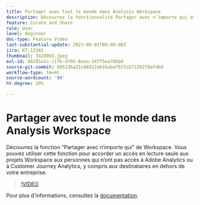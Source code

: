 ```yaml
---
title: Partager avec tout le monde dans Analysis Workspace
description: Découvrez la fonctionnalité Partager avec n’importe qui dans Workspace. Vous pouvez utiliser cette fonction pour accorder un accès en lecture seule aux projets Workspace aux personnes qui n’ont pas accès à Adobe Analytics ou CJA, y compris aux destinataires en dehors de votre entreprise.
feature: Curate and Share
role: User
level: Beginner
doc-type: Feature Video
last-substantial-update: 2023-06-01T00:00:00Z
jira: KT-13381
thumbnail: 3420093.jpeg
exl-id: 88285a1c-c1fb-4705-8eaa-347f5ea76bb8
source-git-commit: d95136a21c08312a81baba7673cb7135270af4bd
workflow-type: tm+mt
source-wordcount: '98'
ht-degree: 20%

---
```


# Partager avec tout le monde dans Analysis Workspace

Découvrez la fonction &quot;Partager avec n’importe qui&quot; de Workspace. Vous pouvez utiliser cette fonction pour accorder un accès en lecture seule aux projets Workspace aux personnes qui n’ont pas accès à Adobe Analytics ou à Customer Journey Analytics, y compris aux destinataires en dehors de votre entreprise.

>[!VIDEO](https://video.tv.adobe.com/v/3452452/?learn=on&captions=fre_fr)

Pour plus dʼinformations, consultez la [documentation](https://experienceleague.adobe.com/docs/analytics/analyze/analysis-workspace/curate-share/share-projects.html?lang=fr#share-public-link).
